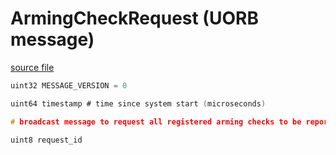 # ArmingCheckRequest (UORB message)

[source file](https://github.com/PX4/PX4-Autopilot/blob/main/msg/versioned/ArmingCheckRequest.msg)

```c
uint32 MESSAGE_VERSION = 0

uint64 timestamp # time since system start (microseconds)

# broadcast message to request all registered arming checks to be reported

uint8 request_id

```
